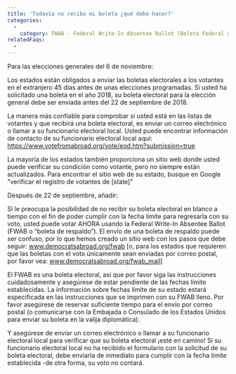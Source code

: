 ```yaml
---
title: 'Todavía no recibo mi boleta ¿qué debo hacer?'
categories:
  - 
    category: FWAB - Federal Write-In Absentee Ballot (Boleta Federal de Ausencia Agregable)
relatedFaqs:
  -
---
```

Para las elecciones generales del 6 de noviembre:

Los estados están obligados a enviar las boletas electorales a los votantes en el extranjero 45 días antes de unas elecciones programadas. Si usted ha solicitado una boleta en el año 2018, su boleta electoral para la elección general debe ser enviada antes del 22 de septiembre de 2018.

La manera más confiable para comprobar si usted está en las listas de votantes y que recibirá una boleta electoral, es enviar un correo electrónico o llamar a su funcionario electoral local. Usted puede encontrar información de contacto de su funcionario electoral local aquí: https://www.votefromabroad.org/vote/eod.htm?submission=true

La mayoría de los estados también proporciona un sitio web donde usted puede verificar su condición como votante, pero no siempre están actualizados. Para encontrar el sitio web de su estado, busque en Google "verificar el registro de votantes de [state]"

Después de 22 de septiembre, añadir:

Si le preocupa la posibilidad de no recibir su boleta electoral en blanco a tiempo con el fin de poder cumplir con la fecha límite para regresarla con su voto, usted puede votar AHORA usando la Federal Write-In Absentee Ballot (FWAB o “boleta de respaldo”). El envío de una boleta de respaldo puede ser confuso, por lo que hemos creado un sitio web con los pasos que debe seguir: www.democratsabroad.org/fwab [o, para los estados que requieren que las boletas con el voto únicamente sean enviadas por correo postal, por favor vea: www.democratsabroad.org/fwab_mail]

El FWAB es una boleta electoral, así que por favor siga las instrucciones cuidadosamente y asegúrese de estar pendiente de las fechas límite establecidas. La información sobre fechas límite de su estado estará especificada en las instrucciones que se imprimen con su FWAB lleno. Por favor asegúrese de reservar suficiente tiempo para el envío por correo postal (o comunicarse con la Embajada o Consulado de los Estados Unidos para enviar su boleta en la valija diplomática).

Y asegúrese de enviar un correo electrónico o llamar a su funcionario electoral local para verificar que su boleta electoral ¡esté en camino! Si su funcionario electoral local no ha recibido el formulario con la solicitud de su boleta electoral, debe enviarla de inmediato para cumplir con la fecha límite establecida -de otra forma, su voto no contará.